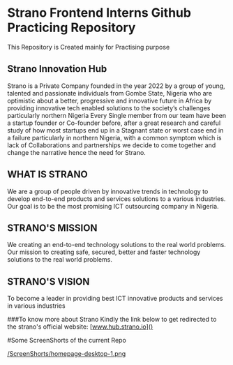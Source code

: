 # Strano Frontend Interns Github Practicing Repository
This Repository is Created mainly for Practising purpose 
## Strano Innovation Hub
Strano is a Private Company founded in the year 2022 by a group of young, talented and passionate individuals from Gombe State, Nigeria who are optimistic about a better, progressive and innovative future in Africa by providing innovative tech enabled solutions to the society’s challenges particularly northern Nigeria Every Single member from our team have been a startup founder or Co-founder before, after a great research and careful study of how most startups end up in a Stagnant state or worst case end in a failure particularly in northern Nigeria, with a common symptom which is lack of Collaborations and partnerships we decide to come together and change the narrative hence the need for Strano.
## WHAT IS STRANO
We are a group of people driven by innovative trends in technology to develop end-to-end products and services solutions to a various industries. Our goal is to be the most promising ICT outsourcing company in Nigeria.
## STRANO'S MISSION
We creating an end-to-end technology solutions to the real world problems.
Our mission to creating safe, secured, better and faster technology solutions to the real world problems.
## STRANO'S VISION
To become a leader in providing best ICT innovative products and services in various industries

###To know more about Strano Kindly the link below to get redirected to the strano's official website:
[www.hub.strano.io]()


#Some ScreenShorts of the current Repo

[/ScreenShorts/homepage-desktop-1.png]()
